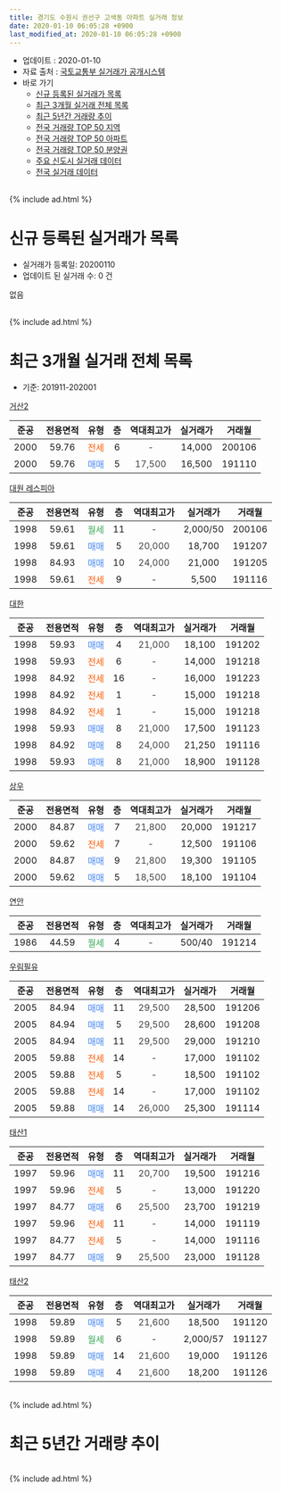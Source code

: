 ```yaml
---
title: 경기도 수원시 권선구 고색동 아파트 실거래 정보
date: 2020-01-10 06:05:28 +0900
last_modified_at: 2020-01-10 06:05:28 +0900
---
```


* 업데이트 : 2020-01-10
* 자료 출처 : [국토교통부 실거래가 공개시스템](http://rt.molit.go.kr)
* 바로 가기
    * [신규 등록된 실거래가 목록](#신규-등록된-실거래가-목록)
    * [최근 3개월 실거래 전체 목록](#최근-3개월-실거래-전체-목록)
    * [최근 5년간 거래량 추이](#최근-5년간-거래량-추이)
    * [전국 거래량 TOP 50 지역](https://inasie.github.io/apt-trade-info/최근-3개월-전국에서-가장-거래가-많이-발생한-지역)
    * [전국 거래량 TOP 50 아파트](https://inasie.github.io/apt-trade-info/최근-3개월-전국에서-가장-거래가-많이-발생한-아파트)
    * [전국 거래량 TOP 50 분양권](https://inasie.github.io/apt-trade-info/최근-3개월-전국에서-가장-거래가-많이-발생한-분양권)
    * [주요 신도시 실거래 데이터](https://inasie.github.io/apt-trade-info/주요-신도시)
    * [전국 실거래 데이터](https://inasie.github.io/apt-trade-info/전국)
<br>
{% include ad.html %}
<br>

# 신규 등록된 실거래가 목록
* 실거래가 등록일: 20200110
* 업데이트 된 실거래 수: 0 건

없음

<br>
{% include ad.html %}
<br>

# 최근 3개월 실거래 전체 목록
* 기준: 201911-202001


[거산2](https://search.naver.com/search.naver?query=%EA%B2%BD%EA%B8%B0%EB%8F%84+%EC%88%98%EC%9B%90%EC%8B%9C+%EA%B6%8C%EC%84%A0%EA%B5%AC+%EA%B3%A0%EC%83%89%EB%8F%99+%EA%B1%B0%EC%82%B02)

|준공|전용면적|유형|층|역대최고가|실거래가|거래월|
|:---:|:---:|:---:|:---:|:---:|:---:|:---:|
|2000|59.76|<span style="color:#ff5a00">전세</span>|6|<span style="color:#444444">-</span>|14,000|200106|
|2000|59.76|<span style="color:#4285f3">매매</span>|5|<span style="color:#444444">17,500</span>|16,500|191110|

[대원 레스피아](https://search.naver.com/search.naver?query=%EA%B2%BD%EA%B8%B0%EB%8F%84+%EC%88%98%EC%9B%90%EC%8B%9C+%EA%B6%8C%EC%84%A0%EA%B5%AC+%EA%B3%A0%EC%83%89%EB%8F%99+%EB%8C%80%EC%9B%90+%EB%A0%88%EC%8A%A4%ED%94%BC%EC%95%84)

|준공|전용면적|유형|층|역대최고가|실거래가|거래월|
|:---:|:---:|:---:|:---:|:---:|:---:|:---:|
|1998|59.61|<span style="color:#34a853">월세</span>|11|<span style="color:#444444">-</span>|2,000/50|200106|
|1998|59.61|<span style="color:#4285f3">매매</span>|5|<span style="color:#444444">20,000</span>|18,700|191207|
|1998|84.93|<span style="color:#4285f3">매매</span>|10|<span style="color:#444444">24,000</span>|21,000|191205|
|1998|59.61|<span style="color:#ff5a00">전세</span>|9|<span style="color:#444444">-</span>|5,500|191116|

[대한](https://search.naver.com/search.naver?query=%EA%B2%BD%EA%B8%B0%EB%8F%84+%EC%88%98%EC%9B%90%EC%8B%9C+%EA%B6%8C%EC%84%A0%EA%B5%AC+%EA%B3%A0%EC%83%89%EB%8F%99+%EB%8C%80%ED%95%9C)

|준공|전용면적|유형|층|역대최고가|실거래가|거래월|
|:---:|:---:|:---:|:---:|:---:|:---:|:---:|
|1998|59.93|<span style="color:#4285f3">매매</span>|4|<span style="color:#444444">21,000</span>|18,100|191202|
|1998|59.93|<span style="color:#ff5a00">전세</span>|6|<span style="color:#444444">-</span>|14,000|191218|
|1998|84.92|<span style="color:#ff5a00">전세</span>|16|<span style="color:#444444">-</span>|16,000|191223|
|1998|84.92|<span style="color:#ff5a00">전세</span>|1|<span style="color:#444444">-</span>|15,000|191218|
|1998|84.92|<span style="color:#ff5a00">전세</span>|1|<span style="color:#444444">-</span>|15,000|191218|
|1998|59.93|<span style="color:#4285f3">매매</span>|8|<span style="color:#444444">21,000</span>|17,500|191123|
|1998|84.92|<span style="color:#4285f3">매매</span>|8|<span style="color:#444444">24,000</span>|21,250|191116|
|1998|59.93|<span style="color:#4285f3">매매</span>|8|<span style="color:#444444">21,000</span>|18,900|191128|

[상우](https://search.naver.com/search.naver?query=%EA%B2%BD%EA%B8%B0%EB%8F%84+%EC%88%98%EC%9B%90%EC%8B%9C+%EA%B6%8C%EC%84%A0%EA%B5%AC+%EA%B3%A0%EC%83%89%EB%8F%99+%EC%83%81%EC%9A%B0)

|준공|전용면적|유형|층|역대최고가|실거래가|거래월|
|:---:|:---:|:---:|:---:|:---:|:---:|:---:|
|2000|84.87|<span style="color:#4285f3">매매</span>|7|<span style="color:#444444">21,800</span>|20,000|191217|
|2000|59.62|<span style="color:#ff5a00">전세</span>|7|<span style="color:#444444">-</span>|12,500|191106|
|2000|84.87|<span style="color:#4285f3">매매</span>|9|<span style="color:#444444">21,800</span>|19,300|191105|
|2000|59.62|<span style="color:#4285f3">매매</span>|5|<span style="color:#444444">18,500</span>|18,100|191104|

[연안](https://search.naver.com/search.naver?query=%EA%B2%BD%EA%B8%B0%EB%8F%84+%EC%88%98%EC%9B%90%EC%8B%9C+%EA%B6%8C%EC%84%A0%EA%B5%AC+%EA%B3%A0%EC%83%89%EB%8F%99+%EC%97%B0%EC%95%88)

|준공|전용면적|유형|층|역대최고가|실거래가|거래월|
|:---:|:---:|:---:|:---:|:---:|:---:|:---:|
|1986|44.59|<span style="color:#34a853">월세</span>|4|<span style="color:#444444">-</span>|500/40|191214|

[우림필유](https://search.naver.com/search.naver?query=%EA%B2%BD%EA%B8%B0%EB%8F%84+%EC%88%98%EC%9B%90%EC%8B%9C+%EA%B6%8C%EC%84%A0%EA%B5%AC+%EA%B3%A0%EC%83%89%EB%8F%99+%EC%9A%B0%EB%A6%BC%ED%95%84%EC%9C%A0)

|준공|전용면적|유형|층|역대최고가|실거래가|거래월|
|:---:|:---:|:---:|:---:|:---:|:---:|:---:|
|2005|84.94|<span style="color:#4285f3">매매</span>|11|<span style="color:#444444">29,500</span>|28,500|191206|
|2005|84.94|<span style="color:#4285f3">매매</span>|5|<span style="color:#444444">29,500</span>|28,600|191208|
|2005|84.94|<span style="color:#4285f3">매매</span>|11|<span style="color:#444444">29,500</span>|29,000|191210|
|2005|59.88|<span style="color:#ff5a00">전세</span>|14|<span style="color:#444444">-</span>|17,000|191102|
|2005|59.88|<span style="color:#ff5a00">전세</span>|5|<span style="color:#444444">-</span>|18,500|191102|
|2005|59.88|<span style="color:#ff5a00">전세</span>|14|<span style="color:#444444">-</span>|17,000|191102|
|2005|59.88|<span style="color:#4285f3">매매</span>|14|<span style="color:#444444">26,000</span>|25,300|191114|

[태산1](https://search.naver.com/search.naver?query=%EA%B2%BD%EA%B8%B0%EB%8F%84+%EC%88%98%EC%9B%90%EC%8B%9C+%EA%B6%8C%EC%84%A0%EA%B5%AC+%EA%B3%A0%EC%83%89%EB%8F%99+%ED%83%9C%EC%82%B01)

|준공|전용면적|유형|층|역대최고가|실거래가|거래월|
|:---:|:---:|:---:|:---:|:---:|:---:|:---:|
|1997|59.96|<span style="color:#4285f3">매매</span>|11|<span style="color:#444444">20,700</span>|19,500|191216|
|1997|59.96|<span style="color:#ff5a00">전세</span>|5|<span style="color:#444444">-</span>|13,000|191220|
|1997|84.77|<span style="color:#4285f3">매매</span>|6|<span style="color:#444444">25,500</span>|23,700|191219|
|1997|59.96|<span style="color:#ff5a00">전세</span>|11|<span style="color:#444444">-</span>|14,000|191119|
|1997|84.77|<span style="color:#ff5a00">전세</span>|5|<span style="color:#444444">-</span>|14,000|191116|
|1997|84.77|<span style="color:#4285f3">매매</span>|9|<span style="color:#444444">25,500</span>|23,000|191128|

[태산2](https://search.naver.com/search.naver?query=%EA%B2%BD%EA%B8%B0%EB%8F%84+%EC%88%98%EC%9B%90%EC%8B%9C+%EA%B6%8C%EC%84%A0%EA%B5%AC+%EA%B3%A0%EC%83%89%EB%8F%99+%ED%83%9C%EC%82%B02)

|준공|전용면적|유형|층|역대최고가|실거래가|거래월|
|:---:|:---:|:---:|:---:|:---:|:---:|:---:|
|1998|59.89|<span style="color:#4285f3">매매</span>|5|<span style="color:#444444">21,600</span>|18,500|191120|
|1998|59.89|<span style="color:#34a853">월세</span>|6|<span style="color:#444444">-</span>|2,000/57|191127|
|1998|59.89|<span style="color:#4285f3">매매</span>|14|<span style="color:#444444">21,600</span>|19,000|191126|
|1998|59.89|<span style="color:#4285f3">매매</span>|4|<span style="color:#444444">21,600</span>|18,200|191126|


<br>
{% include ad.html %}
<br>

# 최근 5년간 거래량 추이


<div style="width:100%;">
    <canvas id="deal_progress" height="200"></canvas>
</div>

<script>
new Chart(document.getElementById("deal_progress"), {
    type: 'line',
    data: {
        labels: ['201501','201502','201503','201504','201505','201506','201507','201508','201509','201510','201511','201512','201601','201602','201603','201604','201605','201606','201607','201608','201609','201610','201611','201612','201701','201702','201703','201704','201705','201706','201707','201708','201709','201710','201711','201712','201801','201802','201803','201804','201805','201806','201807','201808','201809','201810','201811','201812','201901','201902','201903','201904','201905','201906','201907','201908','201909','201910','201911','201912','202001'],
        datasets: [{
            label: '매매',
            pointRadius: 1,
            data: [24, 15, 29, 26, 21, 17, 20, 22, 16, 22, 13, 13, 15, 17, 13, 11, 13, 20, 19, 12, 12, 22, 15, 14, 8, 11, 19, 14, 18, 18, 18, 19, 10, 12, 14, 12, 12, 11, 17, 9, 6, 7, 6, 9, 12, 11, 17, 4, 12, 11, 11, 19, 9, 10, 8, 7, 14, 11, 11, 9, 0],
            borderColor: "rgba(255, 201, 14, 1)",
            backgroundColor: "rgba(255, 201, 14, 0.5)",
            fill: false,
            lineTension: 0
        },{
            label: '전월세',
            pointRadius: 1,
            data: [13, 10, 17, 17, 10, 12, 17, 12, 13, 10, 15, 12, 17, 16, 20, 10, 14, 14, 5, 8, 8, 8, 9, 6, 21, 17, 15, 11, 10, 9, 11, 13, 13, 9, 7, 13, 17, 13, 14, 13, 13, 7, 8, 13, 13, 16, 14, 8, 10, 15, 13, 7, 6, 9, 6, 18, 14, 9, 8, 6, 2],
            borderColor: "rgba(0, 141, 185, 1)",
            backgroundColor: "rgba(0, 141, 185, 0.5)",
            fill: false,
            lineTension: 0
        }
        ]
    },
    options: {
        responsive: true,
        title: {
            display: false
        },
        tooltips: {
            mode: 'index',
            intersect: false
        },
        hover: {
            mode: 'nearest',
            intersect: true
        },
        scales: {
            xAxes: [{
                display: true,
                scaleLabel: {
                    display: true,
                    labelString: '년/월'
                }
            }],
            yAxes: [{
                display: true,
                ticks: {
                    suggestedMin: 0,
                },
                scaleLabel: {
                    display: true,
                    labelString: '실거래 수'
                }
            }]
        }
    }
});

</script>


<br>
{% include ad.html %}
<br>

